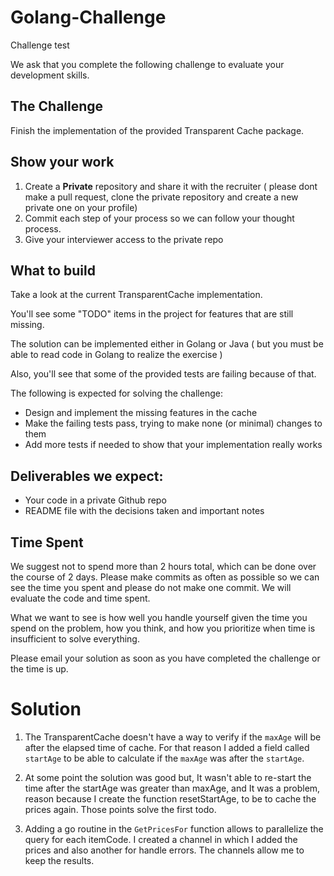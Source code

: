 # Golang-Challenge
Challenge test

We ask that you complete the following challenge to evaluate your development skills.

## The Challenge
Finish the implementation of the provided Transparent Cache package.

## Show your work

1.  Create a **Private** repository and share it with the recruiter ( please dont make a pull request, clone the private repository and create a new private one on your profile)
2.  Commit each step of your process so we can follow your thought process.
3.  Give your interviewer access to the private repo

## What to build
Take a look at the current TransparentCache implementation.

You'll see some "TODO" items in the project for features that are still missing.

The solution can be implemented either in Golang or Java ( but you must be able to read code in Golang to realize the exercise )

Also, you'll see that some of the provided tests are failing because of that.

The following is expected for solving the challenge:
* Design and implement the missing features in the cache
* Make the failing tests pass, trying to make none (or minimal) changes to them
* Add more tests if needed to show that your implementation really works

## Deliverables we expect:
* Your code in a private Github repo
* README file with the decisions taken and important notes

## Time Spent
We suggest not to spend more than 2 hours total, which can be done over the course of 2 days.  Please make commits as often as possible so we can see the time you spent and please do not make one commit.  We will evaluate the code and time spent.

What we want to see is how well you handle yourself given the time you spend on the problem, how you think, and how you prioritize when time is insufficient to solve everything.

Please email your solution as soon as you have completed the challenge or the time is up.


# Solution

1. The TransparentCache doesn't have a way to verify if the `maxAge` will be after the elapsed time of cache.
For that reason I added a field called `startAge` to be able to calculate if the `maxAge` was after the `startAge`.

2. At some point the solution was good but, It wasn't able to re-start the time
after the startAge was greater than maxAge, and It was a problem, reason because I create the function resetStartAge,
to be to cache the prices again. Those points solve the first todo.

3. Adding a go routine in the `GetPricesFor` function allows to parallelize the query
for each itemCode. I created a channel in which I added the prices and also another for handle errors.
The channels allow me to keep the results.   
